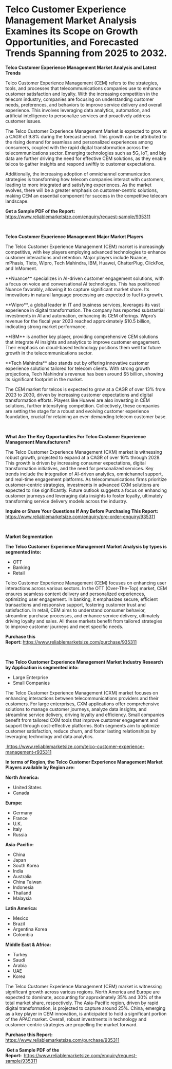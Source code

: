 <p><h1>Telco Customer Experience Management Market Analysis Examines its Scope on Growth Opportunities, and Forecasted Trends Spanning from 2025 to 2032.</h1></p><p><strong>Telco Customer Experience Management Market Analysis and Latest Trends</strong></p>
<p><p>Telco Customer Experience Management (CEM) refers to the strategies, tools, and processes that telecommunications companies use to enhance customer satisfaction and loyalty. With the increasing competition in the telecom industry, companies are focusing on understanding customer needs, preferences, and behaviors to improve service delivery and overall experience. This involves leveraging data analytics, automation, and artificial intelligence to personalize services and proactively address customer issues.</p><p>The Telco Customer Experience Management Market is expected to grow at a CAGR of 9.8% during the forecast period. This growth can be attributed to the rising demand for seamless and personalized experiences among consumers, coupled with the rapid digital transformation across the telecommunications sector. Emerging technologies such as 5G, IoT, and big data are further driving the need for effective CEM solutions, as they enable telcos to gather insights and respond swiftly to customer expectations.</p><p>Additionally, the increasing adoption of omnichannel communication strategies is transforming how telecom companies interact with customers, leading to more integrated and satisfying experiences. As the market evolves, there will be a greater emphasis on customer-centric solutions, making CEM an essential component for success in the competitive telecom landscape.</p></p>
<p><strong>Get a Sample PDF of the Report:&nbsp;</strong> <a href="https://www.reliablemarketsize.com/enquiry/request-sample/935311?utm_campaign=3015&utm_medium=2&utm_source=Github&utm_content=ia&utm_term=18042025&utm_id=telco-customer-experience-management">https://www.reliablemarketsize.com/enquiry/request-sample/935311</a></p>
<p>&nbsp;</p>
<p><strong>Telco Customer Experience Management Major Market Players</strong></p>
<p><p>The Telco Customer Experience Management (CEM) market is increasingly competitive, with key players employing advanced technologies to enhance customer interactions and retention. Major players include Nuance, mPhasis, Tieto, Wipro, Tech Mahindra, IBM, Huawei, ChatterPlug, ClickFox, and InMoment.</p><p>**Nuance** specializes in AI-driven customer engagement solutions, with a focus on voice and conversational AI technologies. This has positioned Nuance favorably, allowing it to capture significant market share. Its innovations in natural language processing are expected to fuel its growth.</p><p>**Wipro**, a global leader in IT and business services, leverages its vast experience in digital transformation. The company has reported substantial investments in AI and automation, enhancing its CEM offerings. Wipro’s revenue for the fiscal year 2023 reached approximately $10.5 billion, indicating strong market performance.</p><p>**IBM** is another key player, providing comprehensive CEM solutions that integrate AI insights and analytics to improve customer engagement. Their emphasis on cloud-based technology positions them well for future growth in the telecommunications sector.</p><p>**Tech Mahindra** also stands out by offering innovative customer experience solutions tailored for telecom clients. With strong growth projections, Tech Mahindra's revenue has been around $5 billion, showing its significant footprint in the market.</p><p>The CEM market for telcos is expected to grow at a CAGR of over 13% from 2023 to 2030, driven by increasing customer expectations and digital transformation efforts. Players like Huawei are also investing in CEM solutions, further intensifying competition. Collectively, these companies are setting the stage for a robust and evolving customer experience foundation, crucial for retaining an ever-demanding telecom customer base.</p></p>
<p>&nbsp;</p>
<p><strong>What Are The Key Opportunities For Telco Customer Experience Management Manufacturers?</strong></p>
<p><p>The Telco Customer Experience Management (CXM) market is witnessing robust growth, projected to expand at a CAGR of over 16% through 2028. This growth is driven by increasing consumer expectations, digital transformation initiatives, and the need for personalized services. Key trends include the integration of AI-driven analytics, omnichannel support, and real-time engagement platforms. As telecommunications firms prioritize customer-centric strategies, investments in advanced CXM solutions are expected to rise significantly. Future outlook suggests a focus on enhancing customer journeys and leveraging data insights to foster loyalty, ultimately transforming service delivery models across the industry.</p></p>
<p><strong>Inquire or Share Your Questions If Any Before Purchasing This Report:</strong> <a href="https://www.reliablemarketsize.com/enquiry/pre-order-enquiry/935311?utm_campaign=3015&utm_medium=2&utm_source=Github&utm_content=ia&utm_term=18042025&utm_id=telco-customer-experience-management">https://www.reliablemarketsize.com/enquiry/pre-order-enquiry/935311</a></p>
<p>&nbsp;</p>
<p><strong>Market Segmentation</strong></p>
<p><strong>The Telco Customer Experience Management Market Analysis by types is segmented into:</strong></p>
<p><ul><li>OTT</li><li>Banking</li><li>Retail</li></ul></p>
<p><p>Telco Customer Experience Management (CEM) focuses on enhancing user interactions across various sectors. In the OTT (Over-The-Top) market, CEM ensures seamless content delivery and personalized experiences, optimizing user engagement. In banking, it emphasizes secure, efficient transactions and responsive support, fostering customer trust and satisfaction. In retail, CEM aims to understand consumer behavior, streamline purchase processes, and enhance service delivery, ultimately driving loyalty and sales. All these markets benefit from tailored strategies to improve customer journeys and meet specific needs.</p></p>
<p><strong>Purchase this Report:&nbsp;</strong><a href="https://www.reliablemarketsize.com/purchase/935311?utm_campaign=3015&utm_medium=2&utm_source=Github&utm_content=ia&utm_term=18042025&utm_id=telco-customer-experience-management">https://www.reliablemarketsize.com/purchase/935311</a></p>
<p>&nbsp;</p>
<p><strong>The Telco Customer Experience Management Market Industry Research by Application is segmented into:</strong></p>
<p><ul><li>Large Enterprise</li><li>Small Companies</li></ul></p>
<p><p>The Telco Customer Experience Management (CXM) market focuses on enhancing interactions between telecommunications providers and their customers. For large enterprises, CXM applications offer comprehensive solutions to manage customer journeys, analyze data insights, and streamline service delivery, driving loyalty and efficiency. Small companies benefit from tailored CXM tools that improve customer engagement and support through cost-effective platforms. Both segments aim to optimize customer satisfaction, reduce churn, and foster lasting relationships by leveraging technology and data analytics.</p></p>
<p><a href="https://www.reliablemarketsize.com/telco-customer-experience-management-r935311?utm_campaign=3015&utm_medium=2&utm_source=Github&utm_content=ia&utm_term=18042025&utm_id=telco-customer-experience-management">&nbsp;https://www.reliablemarketsize.com/telco-customer-experience-management-r935311</a></p>
<p><strong>In terms of Region, the Telco Customer Experience Management Market Players available by Region are:</strong></p>
<p>
    <p> <strong> North America: </strong>
        <ul>
            <li>United States</li>
            <li>Canada</li>
        </ul>
        </p> 
    <p> <strong> Europe: </strong>
        <ul>
            <li>Germany</li>
            <li>France</li>
            <li>U.K.</li>
            <li>Italy</li>
            <li>Russia</li>
        </ul>
        </p> 
    <p> <strong> Asia-Pacific: </strong>
        <ul>
            <li>China</li>
            <li>Japan</li>
            <li>South Korea</li>
            <li>India</li>
            <li>Australia</li>
            <li>China Taiwan</li>
            <li>Indonesia</li>
            <li>Thailand</li>
            <li>Malaysia</li>
        </ul>
        </p> 
    <p> <strong> Latin America: </strong>
        <ul>
            <li>Mexico</li>
            <li>Brazil</li>
            <li>Argentina Korea</li>
            <li>Colombia</li>
        </ul>
        </p> 
    <p> <strong> Middle East & Africa: </strong>
        <ul>
            <li>Turkey</li>
            <li>Saudi</li>
            <li>Arabia</li>
            <li>UAE</li>
            <li>Korea</li>
        </ul>
    </p>
    </p>
<p><p>The Telco Customer Experience Management (CEM) market is witnessing significant growth across various regions. North America and Europe are expected to dominate, accounting for approximately 35% and 30% of the total market share, respectively. The Asia-Pacific region, driven by rapid digital transformation, is projected to capture around 25%. China, emerging as a key player in CEM innovation, is anticipated to hold a significant portion of the APAC market. Overall, robust investments in technology and customer-centric strategies are propelling the market forward.</p></p>
<p><strong>Purchase this Report: </strong><a href="https://www.reliablemarketsize.com/purchase/935311?utm_campaign=3015&utm_medium=2&utm_source=Github&utm_content=ia&utm_term=18042025&utm_id=telco-customer-experience-management">https://www.reliablemarketsize.com/purchase/935311</a></p>
<p>&nbsp;<strong>Get a Sample PDF of the Report:&nbsp;&nbsp;</strong><a href="https://www.reliablemarketsize.com/enquiry/request-sample/935311?utm_campaign=3015&utm_medium=2&utm_source=Github&utm_content=ia&utm_term=18042025&utm_id=telco-customer-experience-management">https://www.reliablemarketsize.com/enquiry/request-sample/935311</a></p>
<p><strong></strong></p>
<p><p></p><p></p><p></p></p>